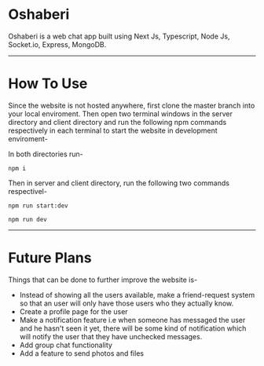# Oshaberi

Oshaberi is a web chat app built using Next Js, Typescript, Node Js, Socket.io, Express, MongoDB. 

<hr>

# How To Use

Since the website is not hosted anywhere, first clone the master branch into your local enviroment. Then open two terminal windows in the server directory and client directory and run the following npm commands respectively in each terminal to start the website in development enviroment-

In both directories run-
```
npm i 
```
Then in server and client directory, run the following two commands respectivel-
```
npm run start:dev

npm run dev
```
<hr>

# Future Plans

Things that can be done to further improve the website is-
 - Instead of showing all the users available, make a friend-request system so that an user will only have those users who they actually know. 
 - Create a profile page for the user
 - Make a notification feature i.e when someone has messaged the user and he hasn't seen it yet, there will be some kind of notification which will notify the user
 that they have unchecked messages.
 - Add group chat functionality
 - Add a feature to send photos and files
